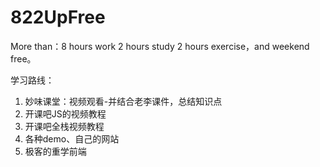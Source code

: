 # 822UpFree
More than：8 hours work 2 hours study 2 hours exercise，and weekend free。

学习路线：

1. 妙味课堂：视频观看-并结合老李课件，总结知识点
2. 开课吧JS的视频教程
3. 开课吧全栈视频教程
4. 各种demo、自己的网站
5. 极客的重学前端